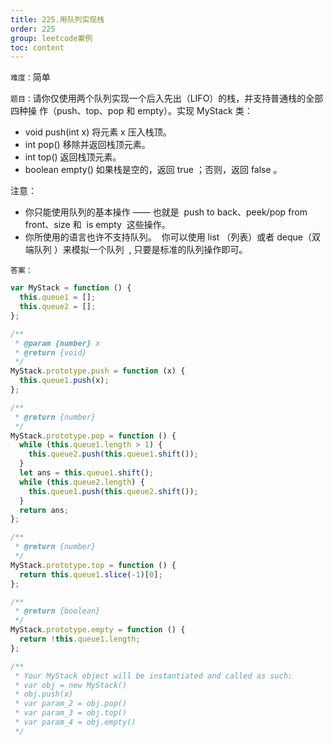 ```yaml
---
title: 225.用队列实现栈
order: 225
group: leetcode案例
toc: content
---
```


`难度：`简单

`题目：`请你仅使用两个队列实现一个后入先出（LIFO）的栈，并支持普通栈的全部四种操
作（push、top、pop 和 empty）。实现 MyStack 类：

- void push(int x) 将元素 x 压入栈顶。
- int pop() 移除并返回栈顶元素。
- int top() 返回栈顶元素。
- boolean empty() 如果栈是空的，返回 true ；否则，返回 false 。

注意：

- 你只能使用队列的基本操作 —— 也就是  push to back、peek/pop from front、size
  和  is empty  这些操作。
- 你所使用的语言也许不支持队列。  你可以使用 list （列表）或者 deque（双端队列
  ）来模拟一个队列  , 只要是标准的队列操作即可。

`答案：`

```js
var MyStack = function () {
  this.queue1 = [];
  this.queue2 = [];
};

/**
 * @param {number} x
 * @return {void}
 */
MyStack.prototype.push = function (x) {
  this.queue1.push(x);
};

/**
 * @return {number}
 */
MyStack.prototype.pop = function () {
  while (this.queue1.length > 1) {
    this.queue2.push(this.queue1.shift());
  }
  let ans = this.queue1.shift();
  while (this.queue2.length) {
    this.queue1.push(this.queue2.shift());
  }
  return ans;
};

/**
 * @return {number}
 */
MyStack.prototype.top = function () {
  return this.queue1.slice(-1)[0];
};

/**
 * @return {boolean}
 */
MyStack.prototype.empty = function () {
  return !this.queue1.length;
};

/**
 * Your MyStack object will be instantiated and called as such:
 * var obj = new MyStack()
 * obj.push(x)
 * var param_2 = obj.pop()
 * var param_3 = obj.top()
 * var param_4 = obj.empty()
 */
```
